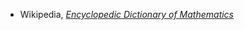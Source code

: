


* Wikipedia, _[Encyclopedic Dictionary of Mathematics](https://en.wikipedia.org/wiki/Encyclopedic_Dictionary_of_Mathematics)_